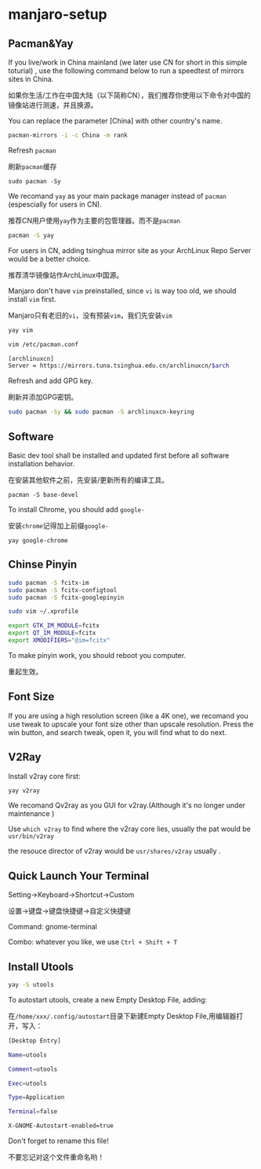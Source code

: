 # manjaro-setup

## Pacman&Yay

If you live/work in China mainland (we later use CN for short in this simple toturial) , use the following command below  to run a speedtest of mirrors sites in China. 

如果你生活/工作在中国大陆（以下简称CN），我们推荐你使用以下命令对中国的镜像站进行测速，并且换源。

You can replace the parameter [China] with other country's name.

```bash
pacman-mirrors -i -c China -m rank
```



Refresh `pacman`

刷新`pacman`缓存

```
sudo pacman -Sy
```



We recomand `yay` as your main package manager instead of `pacman` (espescially for users in CN).

推荐CN用户使用`yay`作为主要的包管理器。而不是`pacman`

```bash
pacman -S yay
```



For users in CN, adding tsinghua mirror site as your ArchLinux Repo Server would be a better choice.

推荐清华镜像站作ArchLinux中国源。

Manjaro don't have `vim` preinstalled, since `vi` is way too old, we should install `vim` first.

Manjaro只有老旧的`vi`，没有预装`vim`，我们先安装`vim`

```bash
yay vim
```

```bash
vim /etc/pacman.conf
```

```bash
[archlinuxcn]
Server = https://mirrors.tuna.tsinghua.edu.cn/archlinuxcn/$arch
```



Refresh and add GPG key.

刷新并添加GPG密钥。

```bash
sudo pacman -Sy && sudo pacman -S archlinuxcn-keyring
```



## Software

Basic dev tool shall be installed and updated first before all software installation behavior.

在安装其他软件之前，先安装/更新所有的编译工具。

```
pacman -S base-devel
```



To install Chrome, you should add `google-` 

安装`chrome`记得加上前缀`google-`

```
yay google-chrome
```



## Chinse Pinyin

```bash
sudo pacman -S fcitx-im
sudo pacman -S fcitx-configtool
sudo pacman -S fcitx-googlepinyin
```

```bash
sudo vim ~/.xprofile
```

```bash
export GTK_IM_MODULE=fcitx
export QT_IM_MODULE=fcitx
export XMODIFIERS="@im=fcitx"
```

To make pinyin work, you should reboot you computer.

重起生效。



## Font Size

If you are using a high resolution screen (like a 4K one),  we recomand you use tweak to upscale your font size other than upscale resolution. Press the win button, and search tweak, open it, you will find what to do next.



## V2Ray

Install v2ray core first:

```bash
yay v2ray
```



We recomand Qv2ray as you GUI for v2ray.(Although it's no longer under maintenance )

Use `which v2ray` to find where the v2ray core lies, usually the pat would be `usr/bin/v2ray`

the resouce director of v2ray would be `usr/shares/v2ray` usually .



## Quick Launch Your Terminal

Setting->Keyboard->Shortcut->Custom

设置->键盘->键盘快捷键->自定义快捷键



Command: gnome-terminal

Combo: whatever you like, we use `Ctrl + Shift + T`



## Install Utools

```bash
yay -S utools
```



To autostart utools, create a new Empty Desktop File, adding:

在`/home/xxx/.config/autostart`目录下新建Empty Desktop File,用编辑器打开，写入：

```bash
[Desktop Entry]

Name=utools

Comment=utools

Exec=utools

Type=Application

Terminal=false

X-GNOME-Autostart-enabled=true
```

Don't forget to rename this file!

不要忘记对这个文件重命名哟！











